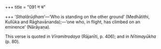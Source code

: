 +++
title = "091 न च"

+++
‘*Sthalārūḍham*’—‘Who is standing on the other ground’ (Medhātithi,
Kullūka and Rāghavānanda);—‘one who, in flight, has climbed on an
eminence’ (Nārāyaṇa).

This verse is quoted in *Vīramitrodaya* (Rājanīti, p. 406); and in
*Nītimayūkha* (p. 80).


